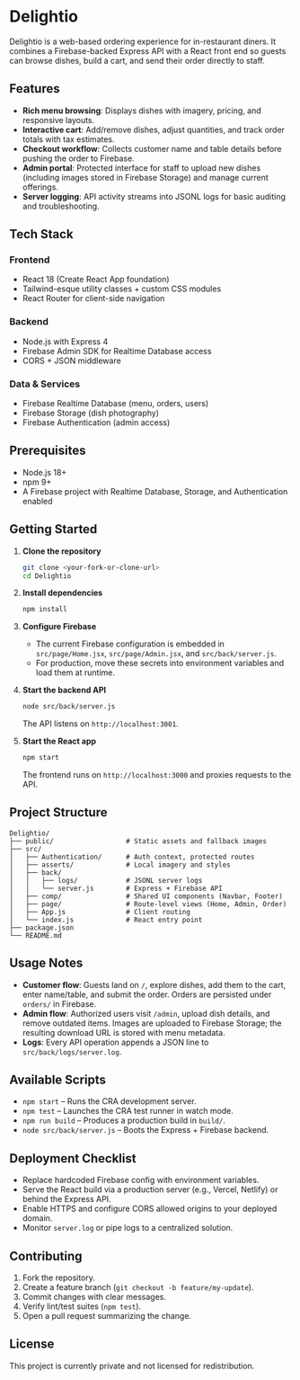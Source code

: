 # Delightio

Delightio is a web-based ordering experience for in-restaurant diners. It combines a Firebase-backed Express API with a React front end so guests can browse dishes, build a cart, and send their order directly to staff.

## Features

- **Rich menu browsing**: Displays dishes with imagery, pricing, and responsive layouts.
- **Interactive cart**: Add/remove dishes, adjust quantities, and track order totals with tax estimates.
- **Checkout workflow**: Collects customer name and table details before pushing the order to Firebase.
- **Admin portal**: Protected interface for staff to upload new dishes (including images stored in Firebase Storage) and manage current offerings.
- **Server logging**: API activity streams into JSONL logs for basic auditing and troubleshooting.

## Tech Stack

### Frontend
- React 18 (Create React App foundation)
- Tailwind-esque utility classes + custom CSS modules
- React Router for client-side navigation

### Backend
- Node.js with Express 4
- Firebase Admin SDK for Realtime Database access
- CORS + JSON middleware

### Data & Services
- Firebase Realtime Database (menu, orders, users)
- Firebase Storage (dish photography)
- Firebase Authentication (admin access)

## Prerequisites

- Node.js 18+
- npm 9+
- A Firebase project with Realtime Database, Storage, and Authentication enabled

## Getting Started

1. **Clone the repository**
   ```bash
   git clone <your-fork-or-clone-url>
   cd Delightio
   ```

2. **Install dependencies**
   ```bash
   npm install
   ```

3. **Configure Firebase**
   - The current Firebase configuration is embedded in `src/page/Home.jsx`, `src/page/Admin.jsx`, and `src/back/server.js`.
   - For production, move these secrets into environment variables and load them at runtime.

4. **Start the backend API**
   ```bash
   node src/back/server.js
   ```
   The API listens on `http://localhost:3001`.

5. **Start the React app**
   ```bash
   npm start
   ```
   The frontend runs on `http://localhost:3000` and proxies requests to the API.

## Project Structure

```
Delightio/
├── public/                  # Static assets and fallback images
├── src/
│   ├── Authentication/      # Auth context, protected routes
│   ├── asserts/             # Local imagery and styles
│   ├── back/
│   │   ├── logs/            # JSONL server logs
│   │   └── server.js        # Express + Firebase API
│   ├── comp/                # Shared UI components (Navbar, Footer)
│   ├── page/                # Route-level views (Home, Admin, Order)
│   ├── App.js               # Client routing
│   └── index.js             # React entry point
├── package.json
└── README.md
```

## Usage Notes

- **Customer flow**: Guests land on `/`, explore dishes, add them to the cart, enter name/table, and submit the order. Orders are persisted under `orders/` in Firebase.
- **Admin flow**: Authorized users visit `/admin`, upload dish details, and remove outdated items. Images are uploaded to Firebase Storage; the resulting download URL is stored with menu metadata.
- **Logs**: Every API operation appends a JSON line to `src/back/logs/server.log`.

## Available Scripts

- `npm start` – Runs the CRA development server.
- `npm test` – Launches the CRA test runner in watch mode.
- `npm run build` – Produces a production build in `build/`.
- `node src/back/server.js` – Boots the Express + Firebase backend.

## Deployment Checklist

- Replace hardcoded Firebase config with environment variables.
- Serve the React build via a production server (e.g., Vercel, Netlify) or behind the Express API.
- Enable HTTPS and configure CORS allowed origins to your deployed domain.
- Monitor `server.log` or pipe logs to a centralized solution.

## Contributing

1. Fork the repository.
2. Create a feature branch (`git checkout -b feature/my-update`).
3. Commit changes with clear messages.
4. Verify lint/test suites (`npm test`).
5. Open a pull request summarizing the change.

## License

This project is currently private and not licensed for redistribution.